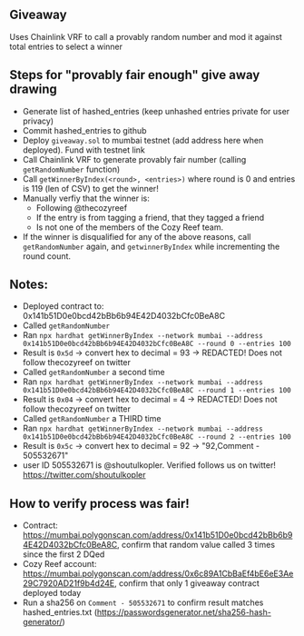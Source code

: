 ## Giveaway 

Uses Chainlink VRF to call a provably random number and mod it against total entries to select a winner

## Steps for "provably fair enough" give away drawing
- Generate list of hashed_entries (keep unhashed entries private for user privacy)
- Commit hashed_entries to github
- Deploy `giveaway.sol` to mumbai testnet (add address here when deployed). Fund with testnet link
- Call Chainlink VRF to generate provably fair number (calling `getRandomNumber` function)
- Call `getWinnerByIndex(<round>, <entries>)` where round is 0 and entries is 119 (len of CSV) to get the winner!
- Manually verfiy that the winner is:
	- Following @thecozyreef
	- If the entry is from tagging a friend, that they tagged a friend
	- Is not one of the members of the Cozy Reef team.
- If the winner is disqualified for any of the above reasons, call `getRandomNumber` again, and `getwinnerByIndex` while incrementing the round count.


## Notes:
- Deployed contract to: 0x141b51D0e0bcd42bBb6b94E42D4032bCfc0BeA8C
- Called `getRandomNumber`
- Ran `npx hardhat getWinnerByIndex --network mumbai --address 0x141b51D0e0bcd42bBb6b94E42D4032bCfc0BeA8C --round 0 --entries 100` 
- Result is `0x5d` -> convert hex to decimal = 93 -> REDACTED! Does not follow thecozyreef on twitter
- Called `getRandomNumber` a second time
- Ran `npx hardhat getWinnerByIndex --network mumbai --address 0x141b51D0e0bcd42bBb6b94E42D4032bCfc0BeA8C --round 1 --entries 100` 
- Result is `0x04` -> convert hex to decimal = 4 -> REDACTED! Does not follow thecozyreef on twitter
- Called `getRandomNumber` a THIRD time
- Ran `npx hardhat getWinnerByIndex --network mumbai --address 0x141b51D0e0bcd42bBb6b94E42D4032bCfc0BeA8C --round 2 --entries 100` 
- Result is `0x5c` -> convert hex to decimal = 92 -> "92,Comment - 505532671"
- user ID 505532671 is @shoutulkopler. Verified follows us on twitter! https://twitter.com/shoutulkopler


## How to verify process was fair!

- Contract: https://mumbai.polygonscan.com/address/0x141b51D0e0bcd42bBb6b94E42D4032bCfc0BeA8C, confirm that random value called 3 times since the first 2 DQed
- Cozy Reef account: https://mumbai.polygonscan.com/address/0x6c89A1CbBaEf4bE6eE3Ae29C7920AD21f9b4d24E, confirm that only 1 giveaway contract deployed today
- Run a sha256 on `Comment - 505532671` to confirm result matches hashed_entries.txt (https://passwordsgenerator.net/sha256-hash-generator/)